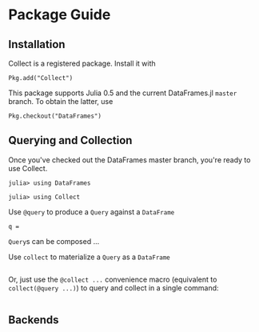 # Package Guide

## Installation

Collect is a registered package. Install it with

```
Pkg.add("Collect")
```

This package supports Julia 0.5 and the current DataFrames.jl `master` branch. To obtain the latter, use

```
Pkg.checkout("DataFrames")
```

## Querying and Collection

Once you've checked out the DataFrames master branch, you're ready to use Collect.

```
julia> using DataFrames

julia> using Collect
```

Use `@query` to produce a `Query` against a `DataFrame`

```
q =
```

`Query`s can be composed ...

Use `collect` to materialize a `Query` as a `DataFrame`

```

```

Or, just use the `@collect ...` convenience macro (equivalent to `collect(@query ...)`) to query and collect in a single command:

```

```

## Backends
